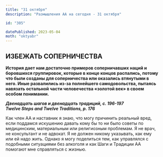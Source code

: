 ```yaml
---
title: "31 октября"
description: "Размышления АА на сегодня - 31 октября"

id: "305"

datePublished: 2023-05-04
moth: "oktyabr"
---
```


## ИЗБЕЖАТЬ СОПЕРНИЧЕСТВА

**История дает нам достаточно примеров соперничавших наций и боровшихся
группировок, которые в конце концов распались, потому что были созданы для
соперничества или оказались втянутыми в него. Иные развалились из-за
полнейшего самодовольства, пытаясь навязать остальной части человечества
«золотой век» в своем особом понимании.**

**_Двенадцать шагов и двенадцать традиций, с. 196-197  
Twelve Steps and Twelve Traditions, p. 176_**

Как член АА и наставник я знаю, что могу причинить реальный вред, если
поддамся искушению давать кому бы то ни было советы по медицинским,
материальным или религиозным проблемам. Я не врач, не консультант и не
адвокат. Я не должен никому указывать, как ему или ей надо жить. Однако я могу
поделиться тем, как управлялся с подобными ситуациями без алкоголя и как Шаги
и Традиции АА помогают мне справляться с жизнью.
